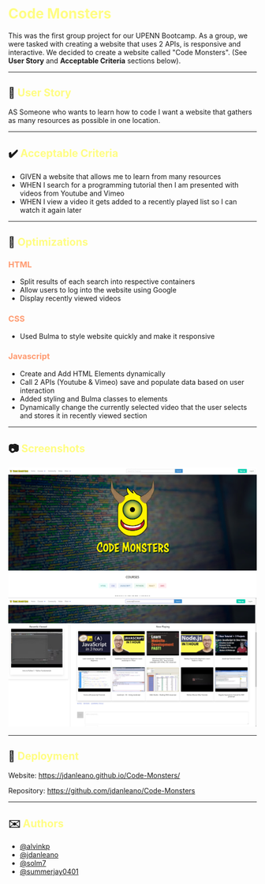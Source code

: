 # <span style="color:#fffd82">Code Monsters</span>

This was the first group project for our UPENN Bootcamp. As a group, we were tasked with creating a website that uses 2 APIs, is responsive and interactive. We decided to create a website called "Code Monsters". (See **User Story** and **Acceptable Criteria** sections below).

---

## 📕 <span style="color:#FFFD82">User Story</span> 

AS Someone who wants to learn how to code I want a website that gathers as many resources as possible in one location.

---

## ✔️ <span style="color:#FFFD82">Acceptable Criteria</span> 

- GIVEN a website that allows me to learn from many resources 
- WHEN I search for a programming tutorial then I am presented with videos from Youtube and Vimeo
- WHEN I view a video it gets added to a recently played list so I can watch it again later

---

## 🔧 <span style="color:#FFFD82">Optimizations</span> 

### <span style="color:#FF9B71">HTML</span>
- Split results of each search into respective containers
- Allow users to log into the website using Google
- Display recently viewed videos

### <span style="color:#FF9B71">CSS</span>
- Used Bulma to style website quickly and make it responsive

### <span style="color:#FF9B71">Javascript</span>
- Create and Add HTML Elements dynamically
- Call 2 APIs (Youtube & Vimeo) save and populate data based on user interaction
- Added styling and Bulma classes to elements
- Dynamically change the currently selected video that the user selects and stores it in recently viewed section

---

## 📷 <span style="color:#FFFD82">Screenshots</span> 

![Completed Project01 Functionality Example 1](./assets/images/Project01_shot01.PNG)
![Completed Project01 Functionality Example 2](./assets/images/Project01_shot02.PNG)

---

## 🎯 <span style="color:#FFFD82">Deployment</span>

Website: https://jdanleano.github.io/Code-Monsters/

Repository: https://github.com/jdanleano/Code-Monsters

---

## ✉️ <span style="color:#FFFD82">Authors</span> 

- [@alvinkp](https://www.github.com/alvinkp)
- [@jdanleano](https://github.com/jdanleano)
- [@solm7](https://github.com/solm7)
- [@summerjay0401](https://github.com/Summerjay0401)
